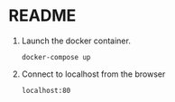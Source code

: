 # README

1. Launch the docker container.
   
    `docker-compose up`

2. Connect to localhost from the browser

    `localhost:80`
        
     

